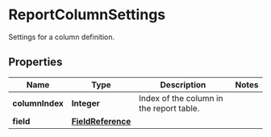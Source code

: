 

# ReportColumnSettings

Settings for a column definition.

## Properties

Name | Type | Description | Notes
------------ | ------------- | ------------- | -------------
**columnIndex** | **Integer** | Index of the column in the report table. | 
**field** | [**FieldReference**](FieldReference.md) |  | 



